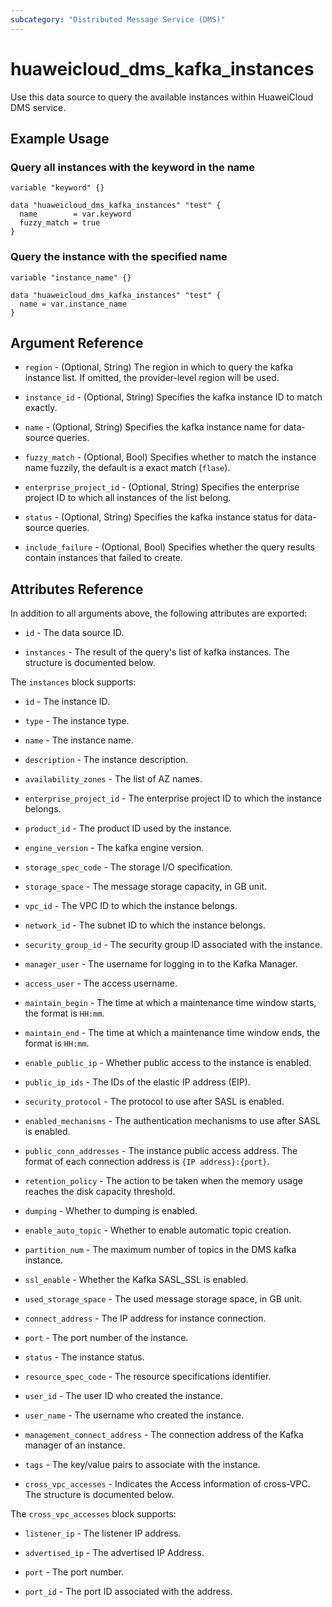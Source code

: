 ```yaml
---
subcategory: "Distributed Message Service (DMS)"
---
```


# huaweicloud_dms_kafka_instances

Use this data source to query the available instances within HuaweiCloud DMS service.

## Example Usage

### Query all instances with the keyword in the name

```hcl
variable "keyword" {}

data "huaweicloud_dms_kafka_instances" "test" {
  name        = var.keyword
  fuzzy_match = true
}
```

### Query the instance with the specified name

```hcl
variable "instance_name" {}

data "huaweicloud_dms_kafka_instances" "test" {
  name = var.instance_name
}
```

## Argument Reference

* `region` - (Optional, String) The region in which to query the kafka instance list.
  If omitted, the provider-level region will be used.

* `instance_id` - (Optional, String) Specifies the kafka instance ID to match exactly.

* `name` - (Optional, String) Specifies the kafka instance name for data-source queries.

* `fuzzy_match` - (Optional, Bool) Specifies whether to match the instance name fuzzily, the default is a exact
  match (`flase`).

* `enterprise_project_id` - (Optional, String) Specifies the enterprise project ID to which all instances of the list
  belong.

* `status` - (Optional, String) Specifies the kafka instance status for data-source queries.

* `include_failure` - (Optional, Bool) Specifies whether the query results contain instances that failed to create.

## Attributes Reference

In addition to all arguments above, the following attributes are exported:

* `id` - The data source ID.

* `instances` - The result of the query's list of kafka instances. The structure is documented below.

The `instances` block supports:

* `id` - The instance ID.

* `type` - The instance type.

* `name` - The instance name.

* `description` - The instance description.

* `availability_zones` - The list of AZ names.

* `enterprise_project_id` - The enterprise project ID to which the instance belongs.

* `product_id` - The product ID used by the instance.

* `engine_version` - The kafka engine version.

* `storage_spec_code` - The storage I/O specification.

* `storage_space` - The message storage capacity, in GB unit.

* `vpc_id` - The VPC ID to which the instance belongs.

* `network_id` - The subnet ID to which the instance belongs.

* `security_group_id` - The security group ID associated with the instance.

* `manager_user` - The username for logging in to the Kafka Manager.

* `access_user` - The access username.

* `maintain_begin` - The time at which a maintenance time window starts, the format is `HH:mm`.

* `maintain_end` - The time at which a maintenance time window ends, the format is `HH:mm`.

* `enable_public_ip` - Whether public access to the instance is enabled.

* `public_ip_ids` - The IDs of the elastic IP address (EIP).

* `security_protocol` - The protocol to use after SASL is enabled.

* `enabled_mechanisms` - The authentication mechanisms to use after SASL is enabled.

* `public_conn_addresses` - The instance public access address.
  The format of each connection address is `{IP address}:{port}`.

* `retention_policy` - The action to be taken when the memory usage reaches the disk capacity threshold.

* `dumping` - Whether to dumping is enabled.

* `enable_auto_topic` - Whether to enable automatic topic creation.

* `partition_num` - The maximum number of topics in the DMS kafka instance.

* `ssl_enable` - Whether the Kafka SASL_SSL is enabled.

* `used_storage_space` - The used message storage space, in GB unit.

* `connect_address` - The IP address for instance connection.

* `port` - The port number of the instance.

* `status` - The instance status.

* `resource_spec_code` - The resource specifications identifier.

* `user_id` - The user ID who created the instance.

* `user_name` - The username who created the instance.

* `management_connect_address` - The connection address of the Kafka manager of an instance.

* `tags` - The key/value pairs to associate with the instance.

* `cross_vpc_accesses` - Indicates the Access information of cross-VPC. The structure is documented below.

The `cross_vpc_accesses` block supports:

* `listener_ip` - The listener IP address.

* `advertised_ip` - The advertised IP Address.

* `port` - The port number.

* `port_id` - The port ID associated with the address.
